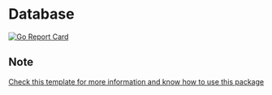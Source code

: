 # Database
[![Go Report Card](https://goreportcard.com/badge/github.com/golang-common-packages/storage)](https://goreportcard.com/report/github.com/golang-common-packages/storage)

## Note
[Check this template for more information and know how to use this package](https://github.com/golang-common-packages/template)